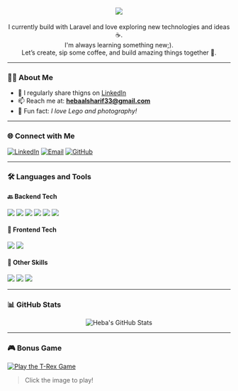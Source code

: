 ﻿<h1 align="center">
  <a href="https://git.io/typing-svg">
    <img src="https://readme-typing-svg.herokuapp.com/?lines=Hello,+There!+👋;I'm+Heba+(hebafaisal);Backend+Developer+&+Code+Crafter!&center=true&size=30">
  </a>
</h1>

<p align="center">
  I currently build with Laravel and love exploring new technologies and ideas ☕️.<br>
  I'm always learning something new;).<br>
  Let’s create, sip some coffee, and build amazing things together 🚀.
</p>

---

### 👩‍💻 About Me

- 📝 I regularly share thigns on [LinkedIn](https://www.linkedin.com/in/hebaasharif/)
- 📫 Reach me at: **hebaalsharif33@gmail.com**
- 🎯 Fun fact: *I love Lego and photography!*

---

### 🌐 Connect with Me

<p>
  <a href="https://www.linkedin.com/in/hebaasharif/"><img alt="LinkedIn" src="https://img.shields.io/badge/LinkedIn-blue?style=flat&logo=linkedin"></a>
  <a href="mailto:hebaalsharif33@gmail.com"><img alt="Email" src="https://img.shields.io/badge/Gmail-red?style=flat&logo=gmail"></a>
  <a href="https://github.com/hebafaisal"><img alt="GitHub" src="https://img.shields.io/badge/GitHub-100000?style=flat&logo=github&logoColor=white"></a>
</p>

---

### 🛠️ Languages and Tools

#### 🔙 Backend Tech
<p>
  <img src="https://img.shields.io/badge/JavaScript-F7DF1E?style=for-the-badge&logo=javascript&logoColor=black"/>
  <img src="https://img.shields.io/badge/Node.js-339933?style=for-the-badge&logo=nodedotjs&logoColor=white"/>
  <img src="https://img.shields.io/badge/NestJS-E0234E?style=for-the-badge&logo=nestjs&logoColor=white"/>
  <img src="https://img.shields.io/badge/Java-007396?style=for-the-badge&logo=java&logoColor=white"/>
  <img src="https://img.shields.io/badge/Spring%20Boot-6DB33F?style=for-the-badge&logo=spring-boot&logoColor=white"/>
  <img src="https://img.shields.io/badge/MySQL-00758F?style=for-the-badge&logo=mysql&logoColor=white"/>
</p>

#### 🎨 Frontend Tech
<p>
  <img src="https://img.shields.io/badge/CSS3-1572B6?style=for-the-badge&logo=css3&logoColor=white"/>
  <img src="https://img.shields.io/badge/TailwindCSS-38B2AC?style=for-the-badge&logo=tailwind-css&logoColor=white"/>
</p>

#### 🧰 Other Skills
<p>
  <img src="https://img.shields.io/badge/Git-F05032?style=for-the-badge&logo=git&logoColor=white"/>
  <img src="https://img.shields.io/badge/GitHub-181717?style=for-the-badge&logo=github&logoColor=white"/>
  <img src="https://img.shields.io/badge/Figma-F24E1E?style=for-the-badge&logo=figma&logoColor=white"/>
</p>

---

### 📊 GitHub Stats

<p align="center">
  <img src="https://github-readme-stats.vercel.app/api?username=hebafaisal&show_icons=true&theme=radical" alt="Heba's GitHub Stats" />
</p>

---

### 🎮 Bonus Game

[![Play the T-Rex Game](https://user-images.githubusercontent.com/674621/145717456-2ca51c44-694f-4860-9f85-df7ddf038e29.png)](https://krishealty.github.io/T-Rex-runner/)
> Click the image to play!
